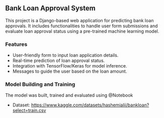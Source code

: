 ## Bank Loan Approval System
This project is a Django-based web application for predicting bank loan approvals. It includes functionalities to handle user form submissions and evaluate loan approval status using a pre-trained machine learning model.

### Features
- User-friendly form to input loan application details.
- Real-time prediction of loan approval status.
- Integration with TensorFlow/Keras for model inference.
- Messages to guide the user based on the loan amount.

### Model Building and Training
The model was built, trained and evaluated using @Notebook
- Dataset: https://www.kaggle.com/datasets/hashemialii/bankloan?select=train.csv
